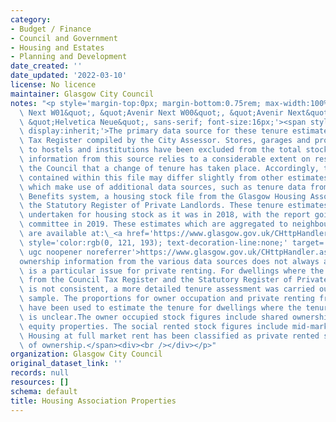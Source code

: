 ```yaml
---
category:
- Budget / Finance
- Council and Government
- Housing and Estates
- Planning and Development
date_created: ''
date_updated: '2022-03-10'
license: No licence
maintainer: Glasgow City Council
notes: "<p style='margin-top:0px; margin-bottom:0.75rem; max-width:100%; font-family:&quot;Avenir\
  \ Next W01&quot;, &quot;Avenir Next W00&quot;, &quot;Avenir Next&quot;, Avenir,\
  \ &quot;Helvetica Neue&quot;, sans-serif; font-size:16px;'><span style='max-width:100%;\
  \ display:inherit;'>The primary data source for these tenure estimates is the Council\
  \ Tax Register compiled by the City Assessor. Stores, garages and properties relating\
  \ to hostels and institutions have been excluded from the total stock count. Ownership\
  \ information from this source relies to a considerable extent on residents notifying\
  \ the Council that a change of tenure has taken place. Accordingly, the figures\
  \ contained within this file may differ slightly from other estimates available\
  \ which make use of additional data sources, such as tenure data from the Housing\
  \ Benefits system, a housing stock file from the Glasgow Housing Association and\
  \ the Statutory Register of Private Landlords. These tenure estimates were last\
  \ undertaken for housing stock as it was in 2018, with the report going to Council\
  \ committee in 2019. These estimates which are aggregated to neighbourhood level\
  \ are available at:\_<a href='https://www.glasgow.gov.uk/CHttpHandler.ashx?id=46229&amp;p=0The'\
  \ style='color:rgb(0, 121, 193); text-decoration-line:none;' target='_blank' rel='nofollow\
  \ ugc noopener noreferrer'>https://www.glasgow.gov.uk/CHttpHandler.ashx?id=46229&amp;p=0The</a>\_\
  ownership information from the various data sources does not always agree. This\
  \ is a particular issue for private renting. For dwellings where the available evidence\
  \ from the Council Tax Register and the Statutory Register of Private Landlords\
  \ is not consistent, a more detailed tenure assessment was carried out, using a\
  \ sample. The proportions for owner occupation and private renting from the sample\
  \ have been used to estimate the tenure for dwellings where the tenure position\
  \ is unclear.The owner occupied stock figures include shared ownership and shared\
  \ equity properties. The social rented stock figures include mid-market rent housing.\
  \ Housing at full market rent has been classified as private rented stock, irrespective\
  \ of ownership.</span><div><br /></div></p>"
organization: Glasgow City Council
original_dataset_link: ''
records: null
resources: []
schema: default
title: Housing Association Properties
---
```

